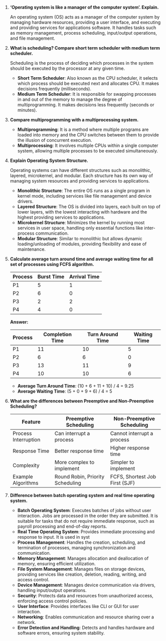 1. **‘Operating system is like a manager of the computer system’. Explain.**

   An operating system (OS) acts as a manager of the computer system by managing hardware resources, providing a user interface, and executing and providing services for applications software. It handles tasks such as memory management, process scheduling, input/output operations, and file management.

2. **What is scheduling? Compare short term scheduler with medium term scheduler.**

   Scheduling is the process of deciding which processes in the system should be executed by the processor at any given time.

   - **Short Term Scheduler**: Also known as the CPU scheduler, it selects which process should be executed next and allocates CPU. It makes decisions frequently (milliseconds).
   - **Medium Term Scheduler**: It is responsible for swapping processes in and out of the memory to manage the degree of multiprogramming. It makes decisions less frequently (seconds or minutes).

3. **Compare multiprogramming with a multiprocessing system.**

   - **Multiprogramming**: It is a method where multiple programs are loaded into memory and the CPU switches between them to provide the illusion of concurrent execution.
   - **Multiprocessing**: It involves multiple CPUs within a single computer system, allowing multiple processes to be executed simultaneously.

4. **Explain Operating System Structure.**

   Operating systems can have different structures such as monolithic, layered, microkernel, and modular. Each structure has its own way of managing system resources and providing services to applications.

   - **Monolithic Structure**: The entire OS runs as a single program in kernel mode, including services like file management and device drivers.
   - **Layered Structure**: The OS is divided into layers, each built on top of lower layers, with the lowest interacting with hardware and the highest providing services to applications.
   - **Microkernel Structure**: Minimizes the kernel by running most services in user space, handling only essential functions like inter-process communication.
   - **Modular Structure**: Similar to monolithic but allows dynamic loading/unloading of modules, providing flexibility and ease of maintenance.

5. **Calculate average turn around time and average waiting time for all set of processes using FCFS algorithm.**

   | Process | Burst Time | Arrival Time |
   | ------- | ---------- | ------------ |
   | P1      | 5          | 1            |
   | P2      | 6          | 0            |
   | P3      | 2          | 2            |
   | P4      | 4          | 0            |

   **Answer:**

   | Process | Completion Time | Turn Around Time | Waiting Time |
   | ------- | --------------- | ---------------- | ------------ |
   | P1      | 11              | 10               | 5            |
   | P2      | 6               | 6                | 0            |
   | P3      | 13              | 11               | 9            |
   | P4      | 10              | 10               | 6            |

   - **Average Turn Around Time**: (10 + 6 + 11 + 10) / 4 = 9.25
   - **Average Waiting Time**: (5 + 0 + 9 + 6) / 4 = 5

6. **What are the differences between Preemptive and Non-Preemptive Scheduling?**

   | Feature              | Preemptive Scheduling            | Non-Preemptive Scheduling      |
   | -------------------- | -------------------------------- | ------------------------------ |
   | Process Interruption | Can interrupt a process          | Cannot interrupt a process     |
   | Response Time        | Better response time             | Higher response time           |
   | Complexity           | More complex to implement        | Simpler to implement           |
   | Example Algorithms   | Round Robin, Priority Scheduling | FCFS, Shortest Job First (SJF) |

7. **Difference between batch operating system and real time operating system.**

   - **Batch Operating System**: Executes batches of jobs without user interaction. Jobs are processed in the order they are submitted. It is suitable for tasks that do not require immediate response, such as payroll processing and end-of-day reports.
   - **Real Time Operating System**: Provides immediate processing and response to input. It is used in syst
   - **Process Management**: Handles the creation, scheduling, and termination of processes, managing synchronization and communication.
   - **Memory Management**: Manages allocation and deallocation of memory, ensuring efficient utilization.
   - **File System Management**: Manages files on storage devices, providing services like creation, deletion, reading, writing, and access control.
   - **Device Management**: Manages device communication via drivers, handling input/output operations.
   - **Security**: Protects data and resources from unauthorized access, enforcing access control policies.
   - **User Interface**: Provides interfaces like CLI or GUI for user interaction.
   - **Networking**: Enables communication and resource sharing over a network.
   - **Error Detection and Handling**: Detects and handles hardware and software errors, ensuring system stability.
